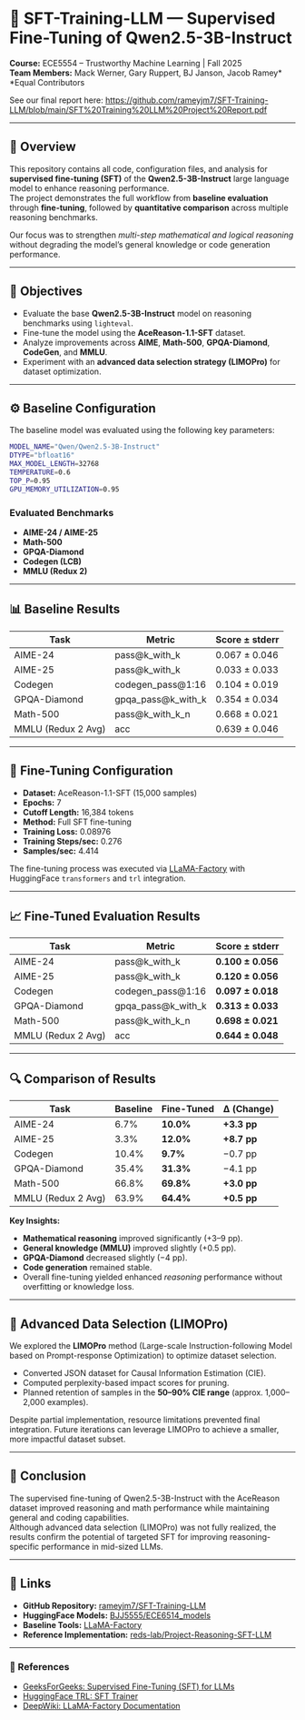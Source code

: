 # 🧠 SFT-Training-LLM — Supervised Fine-Tuning of Qwen2.5-3B-Instruct

**Course:** ECE5554 – Trustworthy Machine Learning | Fall 2025  
**Team Members:** Mack Werner, Gary Ruppert, BJ Janson, Jacob Ramey*  
*Equal Contributors

See our final report here: https://github.com/rameyjm7/SFT-Training-LLM/blob/main/SFT%20Training%20LLM%20Project%20Report.pdf

---

## 📘 Overview

This repository contains all code, configuration files, and analysis for **supervised fine-tuning (SFT)** of the **Qwen2.5-3B-Instruct** large language model to enhance reasoning performance.  
The project demonstrates the full workflow from **baseline evaluation** through **fine-tuning**, followed by **quantitative comparison** across multiple reasoning benchmarks.

Our focus was to strengthen *multi-step mathematical and logical reasoning* without degrading the model’s general knowledge or code generation performance.

---

## 🚀 Objectives

- Evaluate the base **Qwen2.5-3B-Instruct** model on reasoning benchmarks using `lighteval`.
- Fine-tune the model using the **AceReason-1.1-SFT** dataset.
- Analyze improvements across **AIME**, **Math-500**, **GPQA-Diamond**, **CodeGen**, and **MMLU**.
- Experiment with an **advanced data selection strategy (LIMOPro)** for dataset optimization.

---

## ⚙️ Baseline Configuration

The baseline model was evaluated using the following key parameters:

```bash
MODEL_NAME="Qwen/Qwen2.5-3B-Instruct"
DTYPE="bfloat16"
MAX_MODEL_LENGTH=32768
TEMPERATURE=0.6
TOP_P=0.95
GPU_MEMORY_UTILIZATION=0.95
```

### Evaluated Benchmarks
- **AIME-24 / AIME-25**
- **Math-500**
- **GPQA-Diamond**
- **Codegen (LCB)**
- **MMLU (Redux 2)**

---

## 📊 Baseline Results

| Task | Metric | Score ± stderr |
|------|---------|----------------|
| AIME-24 | pass@k_with_k | 0.067 ± 0.046 |
| AIME-25 | pass@k_with_k | 0.033 ± 0.033 |
| Codegen | codegen_pass@1:16 | 0.104 ± 0.019 |
| GPQA-Diamond | gpqa_pass@k_with_k | 0.354 ± 0.034 |
| Math-500 | pass@k_with_k_n | 0.668 ± 0.021 |
| MMLU (Redux 2 Avg) | acc | 0.639 ± 0.046 |

---

## 🧩 Fine-Tuning Configuration

- **Dataset:** AceReason-1.1-SFT (15,000 samples)
- **Epochs:** 7  
- **Cutoff Length:** 16,384 tokens  
- **Method:** Full SFT fine-tuning  
- **Training Loss:** 0.08976  
- **Training Steps/sec:** 0.276  
- **Samples/sec:** 4.414  

The fine-tuning process was executed via [LLaMA-Factory](https://github.com/hiyouga/LLaMA-Factory) with HuggingFace `transformers` and `trl` integration.

---

## 📈 Fine-Tuned Evaluation Results

| Task | Metric | Score ± stderr |
|------|---------|----------------|
| AIME-24 | pass@k_with_k | **0.100 ± 0.056** |
| AIME-25 | pass@k_with_k | **0.120 ± 0.056** |
| Codegen | codegen_pass@1:16 | **0.097 ± 0.018** |
| GPQA-Diamond | gpqa_pass@k_with_k | **0.313 ± 0.033** |
| Math-500 | pass@k_with_k_n | **0.698 ± 0.021** |
| MMLU (Redux 2 Avg) | acc | **0.644 ± 0.048** |

---

## 🔍 Comparison of Results

| Task | Baseline | Fine-Tuned | Δ (Change) |
|------|-----------|-------------|-------------|
| AIME-24 | 6.7% | **10.0%** | **+3.3 pp** |
| AIME-25 | 3.3% | **12.0%** | **+8.7 pp** |
| Codegen | 10.4% | **9.7%** | −0.7 pp |
| GPQA-Diamond | 35.4% | **31.3%** | −4.1 pp |
| Math-500 | 66.8% | **69.8%** | **+3.0 pp** |
| MMLU (Redux 2 Avg) | 63.9% | **64.4%** | **+0.5 pp** |

**Key Insights:**
- **Mathematical reasoning** improved significantly (+3–9 pp).  
- **General knowledge (MMLU)** improved slightly (+0.5 pp).  
- **GPQA-Diamond** decreased slightly (−4 pp).  
- **Code generation** remained stable.  
- Overall fine-tuning yielded enhanced *reasoning* performance without overfitting or knowledge loss.

---

## 🧠 Advanced Data Selection (LIMOPro)

We explored the **LIMOPro** method (Large-scale Instruction-following Model based on Prompt-response Optimization) to optimize dataset selection.

- Converted JSON dataset for Causal Information Estimation (CIE).
- Computed perplexity-based impact scores for pruning.
- Planned retention of samples in the **50–90% CIE range** (approx. 1,000–2,000 examples).

Despite partial implementation, resource limitations prevented final integration. Future iterations can leverage LIMOPro to achieve a smaller, more impactful dataset subset.

---

## 🧾 Conclusion

The supervised fine-tuning of Qwen2.5-3B-Instruct with the AceReason dataset improved reasoning and math performance while maintaining general and coding capabilities.  
Although advanced data selection (LIMOPro) was not fully realized, the results confirm the potential of targeted SFT for improving reasoning-specific performance in mid-sized LLMs.

---

## 🔗 Links

- **GitHub Repository:** [rameyjm7/SFT-Training-LLM](https://github.com/rameyjm7/SFT-Training-LLM)  
- **HuggingFace Models:** [BJJ5555/ECE6514_models](https://huggingface.co/BJJ5555/ECE6514_models/tree/main)  
- **Baseline Tools:** [LLaMA-Factory](https://github.com/hiyouga/LLaMA-Factory)  
- **Reference Implementation:** [reds-lab/Project-Reasoning-SFT-LLM](https://github.com/reds-lab/Project-Reasoning-SFT-LLM)

---

### 🧩 References

- [GeeksForGeeks: Supervised Fine-Tuning (SFT) for LLMs](https://www.geeksforgeeks.org/artificial-intelligence/supervised-fine-tuning-sft-for-llms/)  
- [HuggingFace TRL: SFT Trainer](https://huggingface.co/docs/trl/main/en/sft_trainer)  
- [DeepWiki: LLaMA-Factory Documentation](https://deepwiki.com/hiyouga/LLaMA-Factory)

